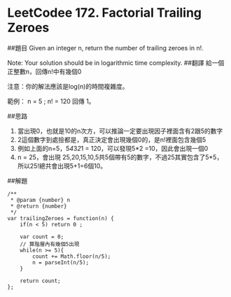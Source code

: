 # LeetCodee 172. Factorial Trailing Zeroes

##題目
Given an integer n, return the number of trailing zeroes in n!.

Note: Your solution should be in logarithmic time complexity.
##翻譯
給一個正整數n，回傳n!中有幾個0

注意：你的解法應該是log(n)的時間複雜度。

範例：
n = 5 ; n! = 120 回傳 1。  
    
##思路
1. 當出現0，也就是10的n次方，可以推論一定要出現因子裡面含有2跟5的數字
2. 2這個數字到處撿都是，真正決定會出現幾個0的，是n!裡面包含幾個5
3. 例如上面的n=5，5*4*3*2*1 = 120，可以發現5*2 =10，因此會出現一個0
4. n = 25，會出現 25,20,15,10,5共5個帶有5的數字，不過25其實包含了5*5，所以25!總共會出現5+1=6個10。

##解題
```
/**
 * @param {number} n
 * @return {number}
 */
var trailingZeroes = function(n) {
    if(n < 5) return 0 ;
    
    var count = 0;
    // 算階層內有幾個5出現
    while(n >= 5){
        count += Math.floor(n/5);
        n = parseInt(n/5);
    }

    return count;
};
```
